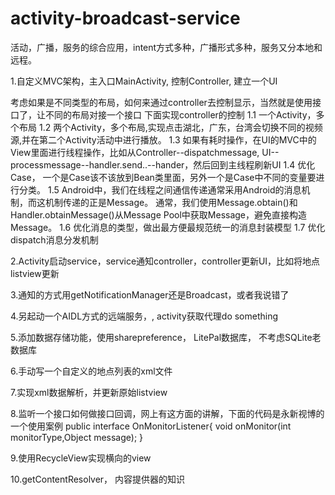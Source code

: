 # activity-broadcast-service
活动，广播，服务的综合应用，intent方式多种，广播形式多种，服务又分本地和远程。

1.自定义MVC架构，主入口MainActivity, 控制Controller, 建立一个UI

考虑如果是不同类型的布局，如何来通过controller去控制显示，当然就是使用接口了，让不同的布局对接一个接口
下面实现controller的控制
1.1 一个Activity，多个布局
1.2 两个Activity，多个布局,实现点击湖北，广东，台湾会切换不同的视频源,并在第二个Activity活动中进行播放。
1.3 如果有耗时操作，在UI的MVC中的View里面进行线程操作，比如从Controller--dispatchmessage, UI--processmessage--handler.send..--hander，然后回到主线程刷新UI
1.4 优化Case， 一个是Case该不该放到Bean类里面，另外一个是Case中不同的变量要进行分类。
1.5 Android中，我们在线程之间通信传递通常采用Android的消息机制，而这机制传递的正是Message。
    通常，我们使用Message.obtain()和Handler.obtainMessage()从Message Pool中获取Message，避免直接构造Message。
1.6 优化消息的类型，做出最方便最规范统一的消息封装模型
1.7 优化dispatch消息分发机制

2.Activity启动service，service通知controller，controller更新UI，比如将地点listview更新


3.通知的方式用getNotificationManager还是Broadcast，或者我说错了

4.另起动一个AIDL方式的远端服务，, activity获取代理do something

5.添加数据存储功能，使用sharepreference， LitePal数据库， 不考虑SQLite老数据库

6.手动写一个自定义的地点列表的xml文件

7.实现xml数据解析，并更新原始listview

8.监听一个接口如何做接口回调，网上有这方面的讲解，下面的代码是永新视博的一个使用案例
public interface OnMonitorListener{
	void onMonitor(int monitorType,Object message);
}

9.使用RecycleView实现横向的view

10.getContentResolver， 内容提供器的知识

